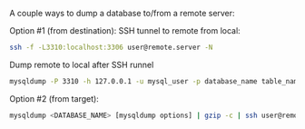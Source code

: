 A couple ways to dump a database to/from a remote server:

Option #1 (from destination):
SSH tunnel to remote from local:
```bash
ssh -f -L3310:localhost:3306 user@remote.server -N
```
Dump remote to local after SSH runnel
```bash
mysqldump -P 3310 -h 127.0.0.1 -u mysql_user -p database_name table_name
```

Option #2 (from target):
```bash
mysqldump <DATABASE_NAME> [mysqldump options] | gzip -c | ssh user@remotehost "cat > /path/to/some-file.sql.gz"
```
